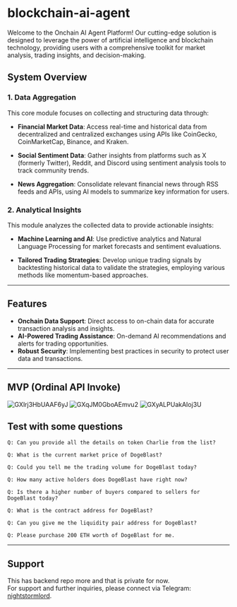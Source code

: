 blockchain-ai-agent
=====================================

Welcome to the Onchain AI Agent Platform! Our cutting-edge solution is designed to leverage the power of artificial intelligence and blockchain technology, providing users with a comprehensive toolkit for market analysis, trading insights, and decision-making.

## System Overview

### 1. Data Aggregation

This core module focuses on collecting and structuring data through:

- **Financial Market Data**: Access real-time and historical data from decentralized and centralized exchanges using APIs like CoinGecko, CoinMarketCap, Binance, and Kraken.
  
- **Social Sentiment Data**: Gather insights from platforms such as X (formerly Twitter), Reddit, and Discord using sentiment analysis tools to track community trends.
  
- **News Aggregation**: Consolidate relevant financial news through RSS feeds and APIs, using AI models to summarize key information for users.

### 2. Analytical Insights

This module analyzes the collected data to provide actionable insights:

- **Machine Learning and AI**: Use predictive analytics and Natural Language Processing for market forecasts and sentiment evaluations.
  
- **Tailored Trading Strategies**: Develop unique trading signals by backtesting historical data to validate the strategies, employing various methods like momentum-based approaches.

---

## Features

- **Onchain Data Support**: Direct access to on-chain data for accurate transaction analysis and insights.
- **AI-Powered Trading Assistance**: On-demand AI recommendations and alerts for trading opportunities.
- **Robust Security**: Implementing best practices in security to protect user data and transactions.

---

## MVP (Ordinal API Invoke)
![GXlrj3HbUAAF6yJ](https://github.com/user-attachments/assets/b65a77f3-4038-47b0-9cbf-0c2a05f94b62)
![GXqJM0GboAEmvu2](https://github.com/user-attachments/assets/446e5111-10f0-46a0-9739-656967b3a865)
![GXyALPUakAIoj3U](https://github.com/user-attachments/assets/6d82a586-2e99-4e3d-b282-cfdeda300a4b)

## Test with some questions
```
Q: Can you provide all the details on token Charlie from the list?
```
```
Q: What is the current market price of DogeBlast?
```
```
Q: Could you tell me the trading volume for DogeBlast today?
```
```
Q: How many active holders does DogeBlast have right now?
```
```
Q: Is there a higher number of buyers compared to sellers for DogeBlast today?
```
```
Q: What is the contract address for DogeBlast?
```
```
Q: Can you give me the liquidity pair address for DogeBlast?
```
```
Q: Please purchase 200 ETH worth of DogeBlast for me.
```
---

## Support
This has backend repo more and that is private for now. <br/>
For support and further inquiries, please connect via Telegram: [nightstormlord](https://t.me/nightstormlord).
